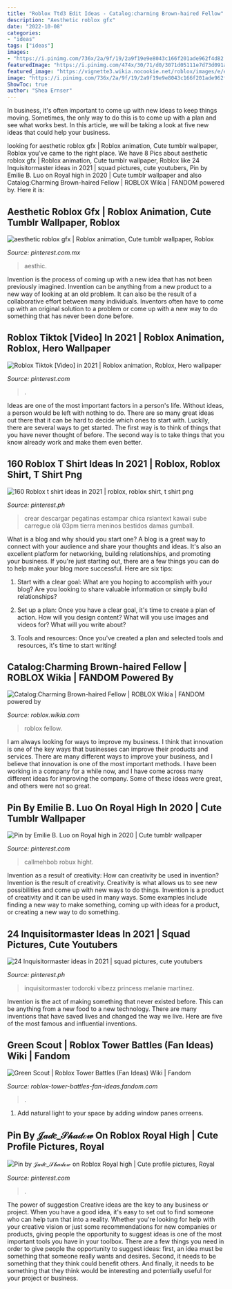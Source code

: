 ```yaml
---
title: "Roblox Ttd3 Edit Ideas - Catalog:charming Brown-haired Fellow"
description: "Aesthetic roblox gfx"
date: "2022-10-08"
categories:
- "ideas"
tags: ["ideas"]
images:
- "https://i.pinimg.com/736x/2a/9f/19/2a9f19e9e8043c166f201ade962f4d82.jpg"
featuredImage: "https://i.pinimg.com/474x/30/71/d0/3071d05111e7d73d091a61f16af54605.jpg"
featured_image: "https://vignette3.wikia.nocookie.net/roblox/images/e/ec/Charm_Hair.png/revision/latest?cb=20160610035201"
image: "https://i.pinimg.com/736x/2a/9f/19/2a9f19e9e8043c166f201ade962f4d82.jpg"
ShowToc: true
author: "Shea Ernser"
---
```



In business, it's often important to come up with new ideas to keep things moving. Sometimes, the only way to do this is to come up with a plan and see what works best. In this article, we will be taking a look at five new ideas that could help your business.

	

		
looking for aesthetic roblox gfx | Roblox animation, Cute tumblr wallpaper, Roblox you've came to the right place. We have 8 Pics about aesthetic roblox gfx | Roblox animation, Cute tumblr wallpaper, Roblox like 24 Inquisitormaster ideas in 2021 | squad pictures, cute youtubers, Pin by Emilie B. Luo on Royal high in 2020 | Cute tumblr wallpaper and also Catalog:Charming Brown-haired Fellow | ROBLOX Wikia | FANDOM powered by. Here it is:
		
    
## Aesthetic Roblox Gfx | Roblox Animation, Cute Tumblr Wallpaper, Roblox

<img loading=lazy src="https://i.pinimg.com/736x/2a/9f/19/2a9f19e9e8043c166f201ade962f4d82.jpg" onerror="this.onerror=null;this.src='https://tse2.mm.bing.net/th?id=OIP.oyFlpqPvsiMwzCpGUc2_QAHaHa&amp;pid=15.1';" alt="aesthetic roblox gfx | Roblox animation, Cute tumblr wallpaper, Roblox">

_Source: pinterest.com.mx_

>aesthic. 

	

Invention is the process of coming up with a new idea that has not been previously imagined. Invention can be anything from a new product to a new way of looking at an old problem. It can also be the result of a collaborative effort between many individuals. Inventors often have to come up with an original solution to a problem or come up with a new way to do something that has never been done before.

    
## Roblox Tiktok [Video] In 2021 | Roblox Animation, Roblox, Hero Wallpaper

<img loading=lazy src="https://i.pinimg.com/736x/85/8f/ca/858fca643db53e36051fdb9031c74c37.jpg" onerror="this.onerror=null;this.src='https://tse4.mm.bing.net/th?id=OIP.cgGjH7SVsGP3CPdAnmE1GgHaNK&amp;pid=15.1';" alt="Roblox Tiktok [Video] in 2021 | Roblox animation, Roblox, Hero wallpaper">

_Source: pinterest.com_

>. 

	

Ideas are one of the most important factors in a person's life. Without ideas, a person would be left with nothing to do. There are so many great ideas out there that it can be hard to decide which ones to start with. Luckily, there are several ways to get started. The first way is to think of things that you have never thought of before. The second way is to take things that you know already work and make them even better.

    
## 160 Roblox T Shirt Ideas In 2021 | Roblox, Roblox Shirt, T Shirt Png

<img loading=lazy src="https://i.pinimg.com/474x/30/71/d0/3071d05111e7d73d091a61f16af54605.jpg" onerror="this.onerror=null;this.src='https://tse3.mm.bing.net/th?id=OIP.rPvePV-jMd8zG6XUQ-L-1gAAAA&amp;pid=15.1';" alt="160 Roblox t shirt ideas in 2021 | roblox, roblox shirt, t shirt png">

_Source: pinterest.ph_

>crear descargar pegatinas estampar chica rslantext kawaii sube carregue olá 03pm tierra meninos bestidos damas gumball. 

	

What is a blog and why should you start one?
A blog is a great way to connect with your audience and share your thoughts and ideas. It's also an excellent platform for networking, building relationships, and promoting your business. If you're just starting out, there are a few things you can do to help make your blog more successful. Here are six tips:
1. Start with a clear goal: What are you hoping to accomplish with your blog? Are you looking to share valuable information or simply build relationships?

2. Set up a plan: Once you have a clear goal, it's time to create a plan of action. How will you design content? What will you use images and videos for? What will you write about?

3. Tools and resources: Once you've created a plan and selected tools and resources, it's time to start writing!

    
## Catalog:Charming Brown-haired Fellow | ROBLOX Wikia | FANDOM Powered By

<img loading=lazy src="https://vignette3.wikia.nocookie.net/roblox/images/e/ec/Charm_Hair.png/revision/latest?cb=20160610035201" onerror="this.onerror=null;this.src='https://tse4.mm.bing.net/th?id=OIP.nuh1_F1VJ1hvdL4Iv1Dv8gHaHa&amp;pid=15.1';" alt="Catalog:Charming Brown-haired Fellow | ROBLOX Wikia | FANDOM powered by">

_Source: roblox.wikia.com_

>roblox fellow. 

	

I am always looking for ways to improve my business. I think that innovation is one of the key ways that businesses can improve their products and services. There are many different ways to improve your business, and I believe that innovation is one of the most important methods. I have been working in a company for a while now, and I have come across many different ideas for improving the company. Some of these ideas were great, and others were not so great.

    
## Pin By Emilie B. Luo On Royal High In 2020 | Cute Tumblr Wallpaper

<img loading=lazy src="https://i.pinimg.com/736x/29/4b/c8/294bc8c34fa7f94f622a8e85e9baf01f.jpg" onerror="this.onerror=null;this.src='https://tse2.mm.bing.net/th?id=OIP.YU_Kd7P5DxBdLxlK7r1zRQHaHb&amp;pid=15.1';" alt="Pin by Emilie B. Luo on Royal high in 2020 | Cute tumblr wallpaper">

_Source: pinterest.com_

>callmehbob robux hight. 

	

Invention as a result of creativity: How can creativity be used in invention?
Invention is the result of creativity. Creativity is what allows us to see new possibilities and come up with new ways to do things. Invention is a product of creativity and it can be used in many ways. Some examples include finding a new way to make something, coming up with ideas for a product, or creating a new way to do something.

    
## 24 Inquisitormaster Ideas In 2021 | Squad Pictures, Cute Youtubers

<img loading=lazy src="https://i.pinimg.com/474x/16/7d/c9/167dc9c9e2beb873f3808d71b9cc7444.jpg" onerror="this.onerror=null;this.src='https://tse4.mm.bing.net/th?id=OIP.U1z7VgQhm94Rak1BVCpYqQAAAA&amp;pid=15.1';" alt="24 Inquisitormaster ideas in 2021 | squad pictures, cute youtubers">

_Source: pinterest.ph_

>inquisitormaster todoroki vibezz princess melanie martinez. 

	

Invention is the act of making something that never existed before. This can be anything from a new food to a new technology. There are many inventions that have saved lives and changed the way we live. Here are five of the most famous and influential inventions.

    
## Green Scout | Roblox Tower Battles (Fan Ideas) Wiki | Fandom

<img loading=lazy src="https://vignette.wikia.nocookie.net/roblox-tower-battles-fan-ideas/images/e/e0/Screenshot_(108).png/revision/latest?cb=20190922222604" onerror="this.onerror=null;this.src='https://tse4.mm.bing.net/th?id=OIP.md_28l9JDYVlhQEWHyMGngHaEP&amp;pid=15.1';" alt="Green Scout | Roblox Tower Battles (Fan Ideas) Wiki | Fandom">

_Source: roblox-tower-battles-fan-ideas.fandom.com_

>. 

	

1. Add natural light to your space by adding window panes orreens.

    
## Pin By 𝒥𝒶𝒹𝑒_𝒮𝒽𝒶𝒹ℴ𝓌 On Roblox Royal High | Cute Profile Pictures, Royal

<img loading=lazy src="https://i.pinimg.com/736x/43/3a/b2/433ab296e585ff06db4645b198b5f4ba.jpg" onerror="this.onerror=null;this.src='https://tse1.mm.bing.net/th?id=OIP.x__BKyPahFMw3B3S2JFtPwHaEK&amp;pid=15.1';" alt="Pin by 𝒥𝒶𝒹𝑒_𝒮𝒽𝒶𝒹ℴ𝓌 on Roblox Royal high | Cute profile pictures, Royal">

_Source: pinterest.com_

>. 

	

The power of suggestion
Creative ideas are the key to any business or project. When you have a good idea, it's easy to set out to find someone who can help turn that into a reality. Whether you're looking for help with your creative vision or just some recommendations for new companies or products, giving people the opportunity to suggest ideas is one of the most important tools you have in your toolbox.
There are a few things you need in order to give people the opportunity to suggest ideas: first, an idea must be something that someone really wants and desires. Second, it needs to be something that they think could benefit others. And finally, it needs to be something that they think would be interesting and potentially useful for your project or business.


